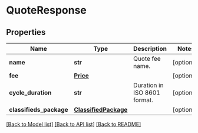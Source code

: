 # QuoteResponse

## Properties
Name | Type | Description | Notes
------------ | ------------- | ------------- | -------------
**name** | **str** | Quote fee name. | [optional] 
**fee** | [**Price**](Price.md) |  | [optional] 
**cycle_duration** | **str** | Duration in ISO 8601 format. | [optional] 
**classifieds_package** | [**ClassifiedPackage**](ClassifiedPackage.md) |  | [optional] 

[[Back to Model list]](../README.md#documentation-for-models) [[Back to API list]](../README.md#documentation-for-api-endpoints) [[Back to README]](../README.md)


